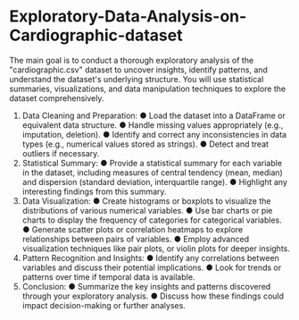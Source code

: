 # Exploratory-Data-Analysis-on-Cardiographic-dataset
The main goal is to conduct a thorough exploratory analysis of the "cardiographic.csv" dataset to uncover insights, identify patterns, and understand the dataset's underlying structure. You will use statistical summaries, visualizations, and data manipulation techniques to explore the dataset comprehensively.
1.	Data Cleaning and Preparation:
●	Load the dataset into a DataFrame or equivalent data structure.
●	Handle missing values appropriately (e.g., imputation, deletion).
●	Identify and correct any inconsistencies in data types (e.g., numerical values stored as strings).
●	Detect and treat outliers if necessary.
2.	Statistical Summary:
●	Provide a statistical summary for each variable in the dataset, including measures of central tendency (mean, median) and dispersion (standard deviation, interquartile range).
●	Highlight any interesting findings from this summary.
3.	Data Visualization:
●	Create histograms or boxplots to visualize the distributions of various numerical variables.
●	Use bar charts or pie charts to display the frequency of categories for categorical variables.
●	Generate scatter plots or correlation heatmaps to explore relationships between pairs of variables.
●	Employ advanced visualization techniques like pair plots, or violin plots for deeper insights.
4.	Pattern Recognition and Insights:
●	Identify any correlations between variables and discuss their potential implications.
●	Look for trends or patterns over time if temporal data is available.
5.	Conclusion:
●	Summarize the key insights and patterns discovered through your exploratory analysis.
●	Discuss how these findings could impact decision-making or further analyses.

